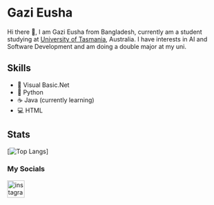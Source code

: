 # Gazi Eusha 
Hi there 👋, I am Gazi Eusha
from Bangladesh, currently am a student studying at <a href="https://www.utas.edu.au/">University of Tasmania</a>, Australia.
I have interests in AI and Software Development and am doing a double major at my uni.

## Skills
* 📡 Visual Basic.Net
* 🐍 Python
* ☕ Java (currently learning)
* 💻 HTML

## Stats
[![Top Langs](https://github-readme-stats.vercel.app/api/top-langs/?username=anuraghazra&layout=compact)]
### My Socials

[<img src='https://cdn.jsdelivr.net/npm/simple-icons@3.0.1/icons/instagram.svg' alt='instagram' height='40'>](https://www.instagram.com/gazieusha/)  


